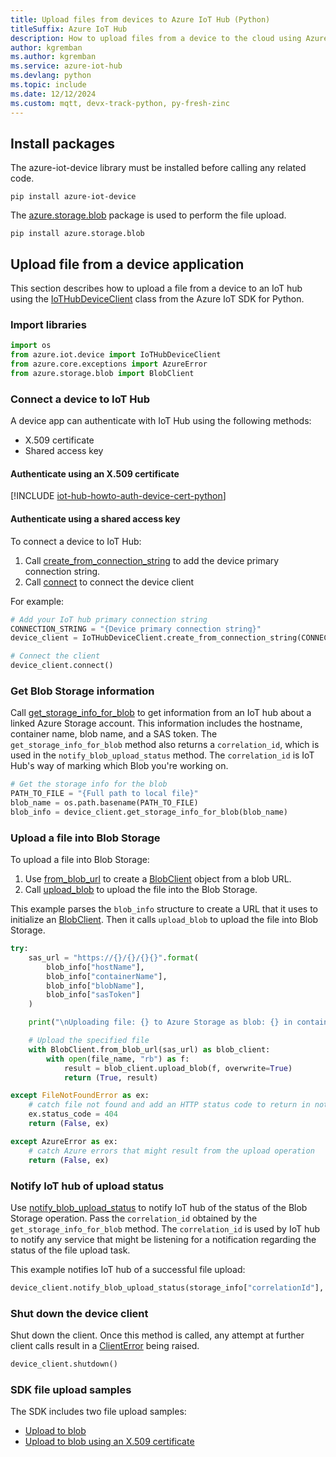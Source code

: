 ```yaml
---
title: Upload files from devices to Azure IoT Hub (Python)
titleSuffix: Azure IoT Hub
description: How to upload files from a device to the cloud using Azure IoT device SDK for Python. Uploaded files are stored in an Azure storage blob container.
author: kgremban
ms.author: kgremban
ms.service: azure-iot-hub
ms.devlang: python
ms.topic: include
ms.date: 12/12/2024
ms.custom: mqtt, devx-track-python, py-fresh-zinc
---
```


## Install packages

The azure-iot-device library must be installed before calling any related code.

```cmd/sh
pip install azure-iot-device
```

The [azure.storage.blob](https://pypi.org/project/azure-storage-blob/) package is used to perform the file upload.

```cmd/sh
pip install azure.storage.blob
```

## Upload file from a device application

This section describes how to upload a file from a device to an IoT hub using the [IoTHubDeviceClient](/python/api/azure-iot-device/azure.iot.device.iothubdeviceclient) class from the Azure IoT SDK for Python.

### Import libraries

```python
import os
from azure.iot.device import IoTHubDeviceClient
from azure.core.exceptions import AzureError
from azure.storage.blob import BlobClient
```

### Connect a device to IoT Hub

A device app can authenticate with IoT Hub using the following methods:

* X.509 certificate
* Shared access key

#### Authenticate using an X.509 certificate

[!INCLUDE [iot-hub-howto-auth-device-cert-python](iot-hub-howto-auth-device-cert-python.md)]

#### Authenticate using a shared access key

To connect a device to IoT Hub:

1. Call [create_from_connection_string](/python/api/azure-iot-device/azure.iot.device.iothubdeviceclient?#azure-iot-device-iothubdeviceclient-create-from-connection-string) to add the device primary connection string.
1. Call [connect](/python/api/azure-iot-device/azure.iot.device.iothubdeviceclient?#azure-iot-device-iothubdeviceclient-connect) to connect the device client

For example:

```python
# Add your IoT hub primary connection string
CONNECTION_STRING = "{Device primary connection string}"
device_client = IoTHubDeviceClient.create_from_connection_string(CONNECTION_STRING)

# Connect the client
device_client.connect()
```

### Get Blob Storage information

Call [get_storage_info_for_blob](/python/api/azure-iot-device/azure.iot.device.iothubdeviceclient?#azure-iot-device-iothubdeviceclient-get-storage-info-for-blob) to get information from an IoT hub about a linked Azure Storage account. This information includes the hostname, container name, blob name, and a SAS token. The `get_storage_info_for_blob` method also returns a `correlation_id`, which is used in the `notify_blob_upload_status` method. The `correlation_id` is IoT Hub's way of marking which Blob you're working on.

```python
# Get the storage info for the blob
PATH_TO_FILE = "{Full path to local file}"
blob_name = os.path.basename(PATH_TO_FILE)
blob_info = device_client.get_storage_info_for_blob(blob_name)
```

### Upload a file into Blob Storage

To upload a file into Blob Storage:

1. Use [from_blob_url](/python/api/azure-storage-blob/azure.storage.blob.blobclient?#azure-storage-blob-blobclient-from-blob-url) to create a [BlobClient](/python/api/azure-storage-blob/azure.storage.blob.blobclient?#azure-storage-blob-blobclient-from-blob-url) object from a blob URL.
1. Call [upload_blob](/python/api/azure-storage-blob/azure.storage.blob.blobclient?#azure-storage-blob-blobclient-upload-blob) to upload the file into the Blob Storage.

This example parses the `blob_info` structure to create a URL that it uses to initialize an [BlobClient](/python/api/azure-storage-blob/azure.storage.blob.blobclient). Then it calls `upload_blob` to upload the file into Blob Storage.

```python
try:
    sas_url = "https://{}/{}/{}{}".format(
        blob_info["hostName"],
        blob_info["containerName"],
        blob_info["blobName"],
        blob_info["sasToken"]
    )

    print("\nUploading file: {} to Azure Storage as blob: {} in container {}\n".format(file_name, blob_info["blobName"], blob_info["containerName"]))

    # Upload the specified file
    with BlobClient.from_blob_url(sas_url) as blob_client:
        with open(file_name, "rb") as f:
            result = blob_client.upload_blob(f, overwrite=True)
            return (True, result)

except FileNotFoundError as ex:
    # catch file not found and add an HTTP status code to return in notification to IoT hub
    ex.status_code = 404
    return (False, ex)

except AzureError as ex:
    # catch Azure errors that might result from the upload operation
    return (False, ex)
```

### Notify IoT hub of upload status

Use [notify_blob_upload_status](/python/api/azure-iot-device/azure.iot.device.iothubdeviceclient?#azure-iot-device-iothubdeviceclient-notify-blob-upload-status) to notify IoT hub of the status of the Blob Storage operation. Pass the `correlation_id` obtained by the `get_storage_info_for_blob` method. The `correlation_id` is used by IoT hub to notify any service that might be listening for a notification regarding the status of the file upload task.

This example notifies IoT hub of a successful file upload:

```python
device_client.notify_blob_upload_status(storage_info["correlationId"], True, 200, "OK: {}".format(PATH_TO_FILE)
```

### Shut down the device client

Shut down the client. Once this method is called, any attempt at further client calls result in a [ClientError](/python/api/azure-iot-device/azure.iot.device.exceptions.clienterror) being raised.

```python
device_client.shutdown()
```

### SDK file upload samples

The SDK includes two file upload samples:

* [Upload to blob](https://github.com/Azure/azure-iot-sdk-python/blob/main/samples/async-hub-scenarios/upload_to_blob.py)
* [Upload to blob using an X.509 certificate](https://github.com/Azure/azure-iot-sdk-python/blob/main/samples/async-hub-scenarios/upload_to_blob_x509.py)
